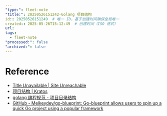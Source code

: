 ```yaml
---
"type:": fleet-note
"title:": 20250526151242-Golang 项目结构
id:: 20250526151249  # 唯一 ID，基于创建时间确保全局唯一
created:: 2025-05-26T15:12:49  # 创建时间（ISO 格式）
url: 
tags:
  - fleet-note
"processed:": false
"archived:": false
---
```



# Reference
* [Title Unavailable \| Site Unreachable](https://makeoptim.com/golang/standards/project-layout/)
* [项目结构 \| Kratos](https://go-kratos.dev/docs/intro/layout)
* [golang 编程规范 - 项目目录结构](https://makeoptim.com/golang/standards/project-layout/)
* [GitHub - Melkeydev/go-blueprint: Go-blueprint allows users to spin up a quick Go project using a popular framework](https://github.com/Melkeydev/go-blueprint)